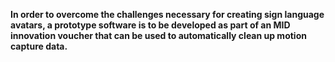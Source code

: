 <!--<TITLE>KLEAN - Analysis of AI-based cleaning of motion capture data for the use of sign language avatars<TITLE> -->
<!--<PARTNERS>Charamel GmbH,TH Köln<PARTNERS> -->
<!--<IMAGE> <IMAGE> -->
<!--<TIME>2023 - 2024<TIME> -->

**In order to overcome the challenges necessary for creating sign language avatars, a prototype software is to be developed as part of an MID innovation voucher that can be used to automatically clean up motion capture data.**
